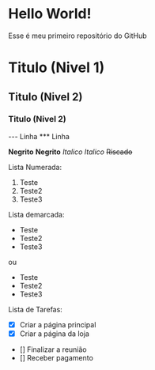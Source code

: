 # Hello World!
 Esse é meu primeiro repositório do GitHub

 # Titulo (Nivel 1)
 ## Titulo (Nivel 2)
 ### Titulo (Nivel 2)

 --- Linha
 *** Linha

 **Negrito**
 __Negrito__
 *Italico*
 _Italico_
 ~~Riscado~~

 Lista Numerada:
 1. Teste
 4. Teste2
 9. Teste3

 Lista demarcada:

 * Teste
 * Teste2
 * Teste3

 ou

 - Teste
 - Teste2
 - Teste3

 Lista de Tarefas:
 - [X] Criar a página principal
 - [X] Criar a página da loja
 - [] Finalizar a reunião
 - [] Receber pagamento


